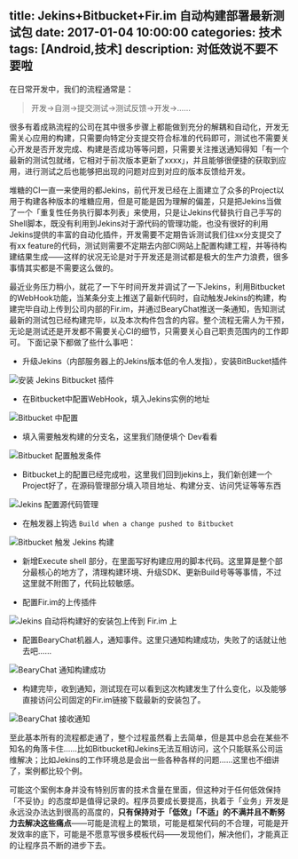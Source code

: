 title: Jekins+Bitbucket+Fir.im 自动构建部署最新测试包
date: 2017-01-04 10:00:00
categories: 技术
tags: [Android,技术] 
description: 对低效说不要不要啦
---

在日常开发中，我们的流程通常是：

> 开发-\>自测-\>提交测试-\>测试反馈-\>开发-\>……

很多有着成熟流程的公司在其中很多步骤上都能做到充分的解耦和自动化，开发无需关心应用的构建，只需要向特定分支提交符合标准的代码即可，测试也不需要关心开发是否开发完成、构建是否成功等等问题，只需要关注推送通知得知「有一个最新的测试包就绪，它相对于前次版本更新了xxxx」，并且能够很便捷的获取到应用，进行测试之后也能够把出现的问题对应到对应的版本反馈给开发。

堆糖的CI一直一来使用的都Jekins，前代开发已经在上面建立了众多的Project以用于构建各种版本的堆糖应用，但是可能是因为理解的偏差，只是把Jekins当做了一个「重复性任务执行脚本列表」来使用，只是让Jekins代替执行自己手写的Shell脚本，既没有利用到Jekins对于源代码的管理功能，也没有很好的利用Jekins提供的丰富的自动化插件，开发需要不定期告诉测试我们往xx分支提交了有xx feature的代码，测试则需要不定期去内部CI网站上配置构建工程，并等待构建结果生成——这样的状况无论是对于开发还是测试都是极大的生产力浪费，很多事情其实都是不需要这么做的。

最近业务压力稍小，就花了一下午时间开发并调试了一下Jekins，利用Bitbucket的WebHook功能，当某条分支上推送了最新代码时，自动触发Jekins的构建，构建完毕自动上传到公司内部的Fir.im，并通过BearyChat推送一条通知，告知测试最新的测试包已经构建完毕，以及本次构件包含的内容。整个流程无需人为干预，无论是测试还是开发都不需要关心CI的细节，只需要关心自己职责范围内的工作即可。
下面记录下都做了些什么事吧：

* 升级Jekins（内部服务器上的Jekins版本低的令人发指），安装BitBucket插件

![](http://pn0uv0rw1.bkt.clouddn.com/2017-01-09-install-bitbucket-plugin.png "安装 Jekins Bitbucket 插件")

* 在Bitbucket中配置WebHook，填入Jekins实例的地址

![](http://pn0uv0rw1.bkt.clouddn.com/2017-01-09-bitbucket-hook.png "Bitbucket 中配置")

* 填入需要触发构建的分支名，这里我们随便填个 Dev看看

![](http://pn0uv0rw1.bkt.clouddn.com/2017-01-09-bitbucket-config.png "Bitbucket 配置触发条件")

* Bitbucket上的配置已经完成啦，这里我们回到jekins上，我们新创建一个Project好了，在源码管理部分填入项目地址、构建分支、访问凭证等等东西

![](http://pn0uv0rw1.bkt.clouddn.com/2017-01-09-jks-git.png "Jekins 配置源代码管理")

* 在触发器上钩选 `Build when a change pushed to Bitbucket`

![](http://pn0uv0rw1.bkt.clouddn.com/2017-01-09-jks-trigger.png "Bitbucket 触发 Jekins 构建")

* 新增Execute shell 部分，在里面写好构建应用的脚本代码。这里算是整个部分最核心的地方了，清理构建环境、升级SDK、更新Build号等等事情，不过这里就不附图了，代码比较敏感。

* 配置Fir.im的上传插件

![](http://pn0uv0rw1.bkt.clouddn.com/2017-01-09-jks-firim.png "Jekins 自动将构建好的安装包上传到 Fir.im 上")

* 配置BearyChat机器人，通知事件。这里只通知构建成功，失败了的话就让他去吧……

![](http://pn0uv0rw1.bkt.clouddn.com/2017-01-09-jks-bc.png "BearyChat 通知构建成功")

* 构建完毕，收到通知，测试现在可以看到这次构建发生了什么变化，以及能够直接访问公司固定的Fir.im链接下载最新的安装包了。

![](http://pn0uv0rw1.bkt.clouddn.com/2017-01-09-bearychat-noti.png "BearyChat 接收通知")

至此基本所有的流程都走通了，整个过程虽然看上去简单，但是其中总会在某些不知名的角落卡住……比如Bitbucket和Jekins无法互相访问，这个只能联系公司运维解决；比如Jekins的工作环境总是会出一些各种各样的问题……这里也不细讲了，案例都比较个例。

可能这个案例本身并没有特别厉害的技术含量在里面，但这种对于任何低效保持「不妥协」的态度却是值得记录的。程序员要成长要提高，执着于「业务」开发是永远没办法达到很高的高度的，**只有保持对于「低效」「不适」的不满并且不断努力去解决这些痛点**——可能是流程上的繁琐，可能是框架代码的不合理，可能是开发效率的底下，可能是不愿意写很多模板代码——发现他们，解决他们，才能真正的让程序员不断的进步下去。
